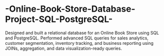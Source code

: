 # -Online-Book-Store-Database-Project-SQL-PostgreSQL-
Designed and built a relational database for an Online Book Store using SQL and PostgreSQL. Performed advanced SQL queries for sales analytics, customer segmentation, inventory tracking, and business reporting using JOINs, aggregation, and data visualization-ready queries.
